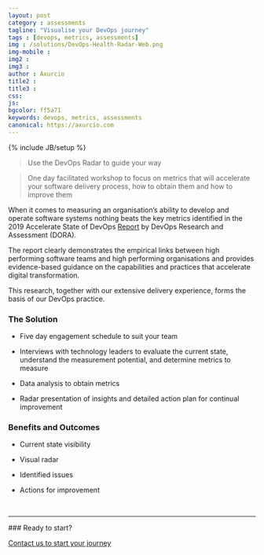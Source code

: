 ```yaml
---
layout: post
category : assessments
tagline: "Visualise your DevOps journey"
tags : [devops, metrics, assessments]
img : /solutions/DevOps-Health-Radar-Web.png
img-mobile : 
img2 : 
img3 : 
author : Axurcio
title2 : 
title3 : 
css: 
js: 
bgcolor: ff5a71
keywords: devops, metrics, assessments
canonical: https://axurcio.com
---
```

{% include JB/setup %}

> Use the DevOps Radar to guide your way

<!--more-->

> One day facilitated workshop to focus on metrics that will accelerate your software delivery process, how to obtain them and how to improve them

When it comes to measuring an organisation’s ability to develop and operate software systems nothing beats the key metrics identified in the 2019 Accelerate State of DevOps [Report](https://services.google.com/fh/files/misc/state-of-devops-2019.pdf) by DevOps Research and Assessment (DORA).  

The report clearly demonstrates the empirical links between high performing software teams and high performing organisations and provides evidence-based guidance on the capabilities and practices that accelerate digital transformation.   

This research, together with our extensive delivery experience, forms the basis of our DevOps practice. 


### The Solution

* Five day engagement schedule to suit your team

* Interviews with technology leaders to evaluate the current state, understand the measurement potential, and determine metrics to measure

* Data analysis to obtain metrics
  
* Radar presentation of insights and detailed action plan for continual improvement


### Benefits and Outcomes

* Current state visibility

* Visual radar 

* Identified issues

* Actions for improvement


<br />
<hr />
### Ready to start?  

[Contact us to start your journey](/contact)
